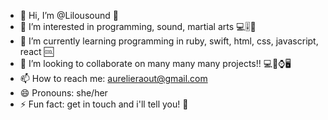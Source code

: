 - 👋 Hi, I’m @Lilousound 🫣
- 👀 I’m interested in programming, sound, martial arts 💻🎚️🥋
- 🌱 I’m currently learning programming in ruby, swift, html, css, javascript, react 🆒
- 💞️ I’m looking to collaborate on many many many projects!! 💻📱⌚️🖥️
- 📫 How to reach me: aurelieraout@gmail.com
- 😄 Pronouns: she/her
- ⚡ Fun fact: get in touch and i'll tell you! 🤗 

<!---
Lilousound/Lilousound is a ✨ special ✨ repository because its `README.md` (this file) appears on your GitHub profile.
You can click the Preview link to take a look at your changes.
--->
